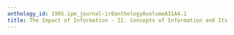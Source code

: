 ```yaml
---
anthology_id: 1995.ipm_journal-ir0anthology0volumeA31A4.1
title: The Impact of Information - II. Concepts of Information and Its Value
---
```


